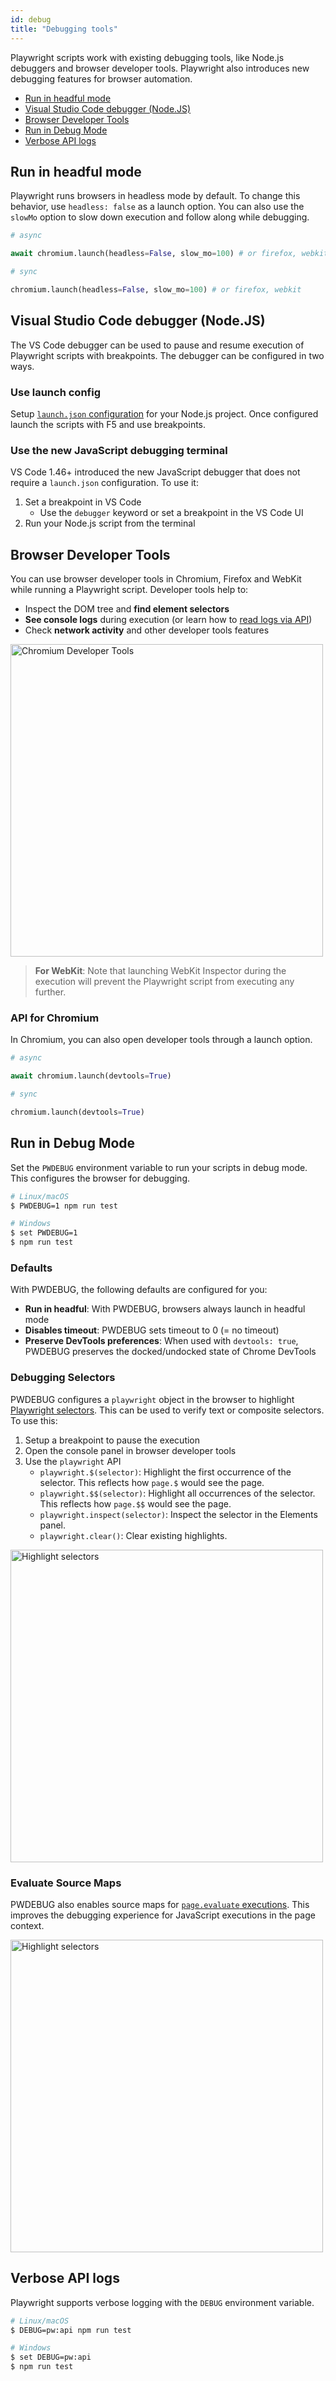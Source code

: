 ```yaml
---
id: debug
title: "Debugging tools"
---
```


Playwright scripts work with existing debugging tools, like Node.js debuggers and browser developer tools. Playwright also introduces new debugging features for browser automation.

- [Run in headful mode](#run-in-headful-mode)
- [Visual Studio Code debugger (Node.JS)](#visual-studio-code-debugger-nodejs)
- [Browser Developer Tools](#browser-developer-tools)
- [Run in Debug Mode](#run-in-debug-mode)
- [Verbose API logs](#verbose-api-logs)

## Run in headful mode

Playwright runs browsers in headless mode by default. To change this behavior, use `headless: false` as a launch option. You can also use the `slowMo` option to slow down execution and follow along while debugging.

```py
# async

await chromium.launch(headless=False, slow_mo=100) # or firefox, webkit

```

```py
# sync

chromium.launch(headless=False, slow_mo=100) # or firefox, webkit

```

## Visual Studio Code debugger (Node.JS)

The VS Code debugger can be used to pause and resume execution of Playwright scripts with breakpoints. The debugger can be configured in two ways.

### Use launch config

Setup [`launch.json` configuration](https://code.visualstudio.com/docs/nodejs/nodejs-debugging) for your Node.js project. Once configured launch the scripts with F5 and use breakpoints.

### Use the new JavaScript debugging terminal

VS Code 1.46+ introduced the new JavaScript debugger that does not require a `launch.json` configuration. To use it:
1. Set a breakpoint in VS Code
   * Use the `debugger` keyword or set a breakpoint in the VS Code UI
1. Run your Node.js script from the terminal

## Browser Developer Tools

You can use browser developer tools in Chromium, Firefox and WebKit while running a Playwright script. Developer tools help to:
* Inspect the DOM tree and **find element selectors**
* **See console logs** during execution (or learn how to [read logs via API](./verification.md#console-logs))
* Check **network activity** and other developer tools features

<a href="https://user-images.githubusercontent.com/284612/77234134-5f21a500-6b69-11ea-92ec-1c146e1333ec.png"><img src="https://user-images.githubusercontent.com/284612/77234134-5f21a500-6b69-11ea-92ec-1c146e1333ec.png" width="500" alt="Chromium Developer Tools"></img></a>

> **For WebKit**: Note that launching WebKit Inspector during the execution will prevent the Playwright script from executing any further.

### API for Chromium

In Chromium, you can also open developer tools through a launch option.

```py
# async

await chromium.launch(devtools=True)

```

```py
# sync

chromium.launch(devtools=True)
```

## Run in Debug Mode

Set the `PWDEBUG` environment variable to run your scripts in debug mode. This configures the browser for debugging.

```sh
# Linux/macOS
$ PWDEBUG=1 npm run test

# Windows
$ set PWDEBUG=1
$ npm run test
```

### Defaults

With PWDEBUG, the following defaults are configured for you:
* **Run in headful**: With PWDEBUG, browsers always launch in headful mode
* **Disables timeout**: PWDEBUG sets timeout to 0 (= no timeout)
* **Preserve DevTools preferences**: When used with `devtools: true`, PWDEBUG preserves the docked/undocked state of Chrome DevTools

### Debugging Selectors

PWDEBUG configures a `playwright` object in the browser to highlight [Playwright selectors](./selectors.md). This can be used to verify text or composite selectors. To use this:
1. Setup a breakpoint to pause the execution
1. Open the console panel in browser developer tools
1. Use the `playwright` API
   * `playwright.$(selector)`: Highlight the first occurrence of the selector. This reflects how `page.$` would see the page.
   * `playwright.$$(selector)`: Highlight all occurrences of the selector. This reflects how `page.$$` would see the page.
   * `playwright.inspect(selector)`: Inspect the selector in the Elements panel.
   * `playwright.clear()`: Clear existing highlights.

<a href="https://user-images.githubusercontent.com/284612/86857345-299abc00-c073-11ea-9e31-02923a9f0d4b.png"><img src="https://user-images.githubusercontent.com/284612/86857345-299abc00-c073-11ea-9e31-02923a9f0d4b.png" width="500" alt="Highlight selectors"></img></a>

### Evaluate Source Maps

PWDEBUG also enables source maps for [`page.evaluate` executions](./core-concepts.md#evaluation). This improves the debugging experience for JavaScript executions in the page context.

<a href="https://user-images.githubusercontent.com/284612/86857568-a6c63100-c073-11ea-82a4-bfd531a4ec87.png"><img src="https://user-images.githubusercontent.com/284612/86857568-a6c63100-c073-11ea-82a4-bfd531a4ec87.png" width="500" alt="Highlight selectors"></img></a>

## Verbose API logs

Playwright supports verbose logging with the `DEBUG` environment variable.

```sh
# Linux/macOS
$ DEBUG=pw:api npm run test

# Windows
$ set DEBUG=pw:api
$ npm run test
```


[Accessibility]: ./api/class-accessibility.md "Accessibility"
[Browser]: ./api/class-browser.md "Browser"
[BrowserContext]: ./api/class-browsercontext.md "BrowserContext"
[BrowserType]: ./api/class-browsertype.md "BrowserType"
[CDPSession]: ./api/class-cdpsession.md "CDPSession"
[ChromiumBrowserContext]: ./api/class-chromiumbrowsercontext.md "ChromiumBrowserContext"
[ConsoleMessage]: ./api/class-consolemessage.md "ConsoleMessage"
[Dialog]: ./api/class-dialog.md "Dialog"
[Download]: ./api/class-download.md "Download"
[ElementHandle]: ./api/class-elementhandle.md "ElementHandle"
[FileChooser]: ./api/class-filechooser.md "FileChooser"
[Frame]: ./api/class-frame.md "Frame"
[JSHandle]: ./api/class-jshandle.md "JSHandle"
[Keyboard]: ./api/class-keyboard.md "Keyboard"
[Mouse]: ./api/class-mouse.md "Mouse"
[Page]: ./api/class-page.md "Page"
[Playwright]: ./api/class-playwright.md "Playwright"
[Request]: ./api/class-request.md "Request"
[Response]: ./api/class-response.md "Response"
[Route]: ./api/class-route.md "Route"
[Selectors]: ./api/class-selectors.md "Selectors"
[TimeoutError]: ./api/class-timeouterror.md "TimeoutError"
[Touchscreen]: ./api/class-touchscreen.md "Touchscreen"
[Video]: ./api/class-video.md "Video"
[WebSocket]: ./api/class-websocket.md "WebSocket"
[Worker]: ./api/class-worker.md "Worker"
[Element]: https://developer.mozilla.org/en-US/docs/Web/API/element "Element"
[Evaluation Argument]: ./core-concepts.md#evaluationargument "Evaluation Argument"
[Promise]: https://developer.mozilla.org/en-US/docs/Web/JavaScript/Reference/Global_Objects/Promise "Promise"
[iterator]: https://developer.mozilla.org/en-US/docs/Web/JavaScript/Reference/Iteration_protocols "Iterator"
[origin]: https://developer.mozilla.org/en-US/docs/Glossary/Origin "Origin"
[selector]: https://developer.mozilla.org/en-US/docs/Web/CSS/CSS_Selectors "selector"
[Serializable]: https://developer.mozilla.org/en-US/docs/Web/JavaScript/Reference/Global_Objects/JSON/stringify#Description "Serializable"
[UIEvent.detail]: https://developer.mozilla.org/en-US/docs/Web/API/UIEvent/detail "UIEvent.detail"
[UnixTime]: https://en.wikipedia.org/wiki/Unix_time "Unix Time"
[xpath]: https://developer.mozilla.org/en-US/docs/Web/XPath "xpath"

[Any]: https://docs.python.org/3/library/typing.html#typing.Any "Any"
[bool]: https://docs.python.org/3/library/stdtypes.html "bool"
[Callable]: https://docs.python.org/3/library/typing.html#typing.Callable "Callable"
[EventContextManager]: https://docs.python.org/3/reference/datamodel.html#context-managers "Event context manager"
[Dict]: https://docs.python.org/3/library/typing.html#typing.Dict "Dict"
[float]: https://docs.python.org/3/library/stdtypes.html#numeric-types-int-float-complex "float"
[int]: https://docs.python.org/3/library/stdtypes.html#numeric-types-int-float-complex "int"
[List]: https://docs.python.org/3/library/typing.html#typing.List "List"
[NoneType]: https://docs.python.org/3/library/constants.html#None "None"
[Pattern]: https://docs.python.org/3/library/re.html "Pattern"
[URL]: https://en.wikipedia.org/wiki/URL "URL"
[pathlib.Path]: https://realpython.com/python-pathlib/ "pathlib.Path"
[str]: https://docs.python.org/3/library/stdtypes.html#text-sequence-type-str "str"
[Union]: https://docs.python.org/3/library/typing.html#typing.Union "Union"